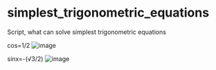 # simplest_trigonometric_equations
Script, what can solve simplest trigonometric equations

cos=1/2
![image](https://user-images.githubusercontent.com/63122696/139433907-08f7a6e9-e255-46da-836c-ab751838d0a4.png)

sinx=-(√3/2)
![image](https://user-images.githubusercontent.com/63122696/139433748-2a38391f-6347-454d-a33b-f7b430d4f530.png)

